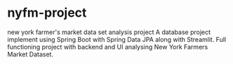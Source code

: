 # nyfm-project
new york farmer's market data set analysis project
A database project implement using Spring Boot with Spring Data JPA along with Streamlit.
Full functioning project with backend and UI analysing New York Farmers Market Dataset.
